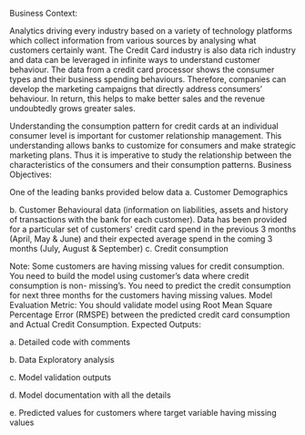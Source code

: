 
Business Context:

Analytics driving every industry based on a variety of technology platforms which collect information from various sources by analysing what customers certainly want. The Credit Card industry is also data rich industry and data can be leveraged in infinite ways to understand customer behaviour. The data from a credit card processor shows the consumer types and their business spending behaviours. Therefore, companies can develop the marketing campaigns that directly address consumers’ behaviour. In return, this helps to make better sales and the revenue undoubtedly grows greater sales.

Understanding the consumption pattern for credit cards at an individual consumer level is important for customer relationship management. This understanding allows banks to customize for consumers and make strategic marketing plans. Thus it is imperative to study the relationship between the characteristics of the consumers and their consumption patterns. Business Objectives:

One of the leading banks provided below data a. Customer Demographics

b. Customer Behavioural data (information on liabilities, assets and history of transactions with the bank for each customer). Data has been provided for a particular set of customers' credit card spend in the previous 3 months (April, May & June) and their expected average spend in the coming 3 months (July, August & September) c. Credit consumption

Note: Some customers are having missing values for credit consumption. You need to build the model using customer’s data where credit consumption is non- missing’s. You need to predict the credit consumption for next three months for the customers having missing values. Model Evaluation Metric: You should validate model using Root Mean Square Percentage Error (RMSPE) between the predicted credit card consumption and Actual Credit Consumption. Expected Outputs:

a. Detailed code with comments

b. Data Exploratory analysis

c. Model validation outputs

d. Model documentation with all the details

e. Predicted values for customers where target variable having missing values

